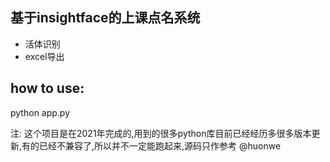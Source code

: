 ## 基于insightface的上课点名系统
* 活体识别
* excel导出

## how to use:
python app.py

注: 这个项目是在2021年完成的,用到的很多python库目前已经经历多很多版本更新,有的已经不兼容了,所以并不一定能跑起来,源码只作参考
@huonwe
